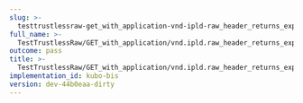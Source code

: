 ```yaml
---
slug: >-
  testtrustlessraw-get_with_application-vnd-ipld-raw_header_returns_expected_response_headers-header_content-length
full_name: >-
  TestTrustlessRaw/GET_with_application/vnd.ipld.raw_header_returns_expected_response_headers/Header_Content-Length
outcome: pass
title: >-
  TestTrustlessRaw/GET_with_application/vnd.ipld.raw_header_returns_expected_response_headers/Header_Content-Length
implementation_id: kubo-bis
version: dev-44b0eaa-dirty
---
```



